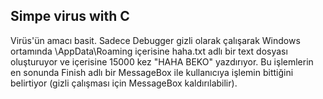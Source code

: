 ## Simpe virus with C

Virüs'ün amacı basit. Sadece Debugger gizli olarak çalışarak Windows ortamında \AppData\Roaming içerisine haha.txt adlı bir text dosyası oluşturuyor ve içerisine 15000 kez "HAHA BEKO" yazdırıyor. Bu işlemlerin en sonunda Finish adlı bir MessageBox ile kullanıcıya işlemin bittiğini belirtiyor (gizli çalışması için MessageBox kaldırılabilir).

&nbsp;
